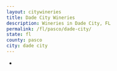 ```yaml
---
layout: citywineries
title: Dade City Wineries
description: Wineries in Dade City, FL
permalink: /fl/pasco/dade-city/
state: fl
county: pasco
city: dade city
---
```

-
